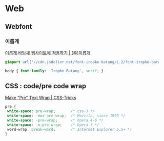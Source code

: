 # Web

## Webfont

### 이롭게

[이롭게 바탕체 웹사이트에 적용하기 | (주)이롭게](http://iropke.com/archive/iropke-batang-css.html)

```css
@import url('//cdn.jsdelivr.net/font-iropke-batang/1.2/font-iropke-batang.css');

body { font-family: 'Iropke Batang', serif; }
```


## CSS : code/pre code wrap

[Make "Pre" Text Wrap | CSS-Tricks](https://css-tricks.com/snippets/css/make-pre-text-wrap/)

```css
pre {
 white-space: pre-wrap;       /* css-3 */
 white-space: -moz-pre-wrap;  /* Mozilla, since 1999 */
 white-space: -pre-wrap;      /* Opera 4-6 */
 white-space: -o-pre-wrap;    /* Opera 7 */
 word-wrap: break-word;       /* Internet Explorer 5.5+ */
}
```

